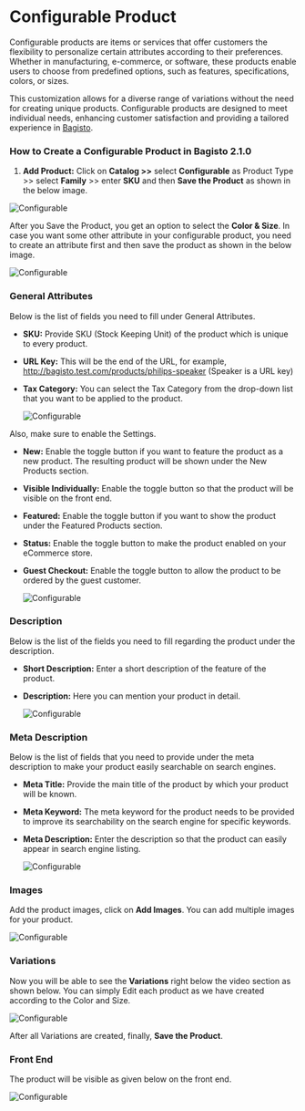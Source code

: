 # Configurable Product

Configurable products are items or services that offer customers the flexibility to personalize certain attributes according to their preferences. Whether in manufacturing, e-commerce, or software, these products enable users to choose from predefined options, such as features, specifications, colors, or sizes.

This customization allows for a diverse range of variations without the need for creating unique products. Configurable products are designed to meet individual needs, enhancing customer satisfaction and providing a tailored experience in [Bagisto](https://bagisto.com/en/).

### How to Create a Configurable Product in Bagisto 2.1.0
1. **Add Product:** Click on **Catalog >>** select **Configurable** as Product Type >> select **Family** >> enter **SKU** and then **Save the Product** as shown in the below image.

 ![Configurable](../../assets/2.1.0/images/configurable-product/configurable.png)

   After you Save the Product, you get an option to select the **Color & Size**. In case you want some other attribute in your configurable product, you need to create an attribute first and then save the product as shown in the below image.

   ![Configurable](../../assets/2.1.0/images/configurable-product/configurableAttributes.png)

### General Attributes
Below is the list of fields you need to fill under General Attributes.

- **SKU:** Provide SKU (Stock Keeping Unit) of the product which is unique to every product.
- **URL Key:** This will be the end of the URL, for example, http://bagisto.test.com/products/philips-speaker (Speaker is a URL key)
- **Tax Category:** You can select the Tax Category from the drop-down list that you want to be applied to the product.

   ![Configurable](../../assets/2.1.0/images/configurable-product/editProducts.png)

Also, make sure to enable the Settings.

- **New:** Enable the toggle button if you want to feature the product as a new product. The resulting product will be shown under the New Products section.
- **Visible Individually:** Enable the toggle button so that the product will be visible on the front end.
- **Featured:** Enable the toggle button if you want to show the product under the Featured Products section.
- **Status:** Enable the toggle button to make the product enabled on your eCommerce store.
- **Guest Checkout:** Enable the toggle button to allow the product to be ordered by the guest customer.

   ![Configurable](../../assets/2.1.0/images/configurable-product/toggleButtons.png)

### Description
Below is the list of the fields you need to fill regarding the product under the description.

- **Short Description:** Enter a short description of the feature of the product.
- **Description:** Here you can mention your product in detail.

   ![Configurable](../../assets/2.1.0/images/configurable-product/descriptions.png)

### Meta Description
Below is the list of fields that you need to provide under the meta description to make your product easily searchable on search engines.

- **Meta Title:** Provide the main title of the product by which your product will be known.
- **Meta Keyword:** The meta keyword for the product needs to be provided to improve its searchability on the search engine for specific keywords.
- **Meta Description:** Enter the description so that the product can easily appear in search engine listing.

   ![Configurable](../../assets/2.1.0/images/configurable-product/metaDescriptions.png)

### Images
Add the product images, click on **Add Images**. You can add multiple images for your product.

   ![Configurable](../../assets/2.1.0/images/configurable-product/image.png)

### Variations

Now you will be able to see the **Variations** right below the video section as shown below. You can simply Edit each product as we have created according to the Color and Size.

   ![Configurable](../../assets/2.1.0/images/configurable-product/variations.png)

After all Variations are created, finally, **Save the Product**.

### Front End
The product will be visible as given below on the front end.

   ![Configurable](../../assets/2.1.0/images/configurable-product/output.png)
